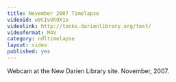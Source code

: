 ```yaml
---
title: November 2007 Timelapse
videoid: w9CIvUhOX1o
videolink: http://tonks.darienlibrary.org/test/
videoformat: M4V
category: ndltimelapse
layout: video
published: yes
---
```


Webcam at the New Darien Library site. November, 2007.